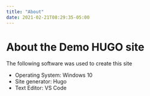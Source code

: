 ```yaml
---
title: "About"
date: 2021-02-21T08:29:35-05:00
---
```

# About the Demo HUGO site

The following software was used to create this site

- Operating System: Windows 10
- Site generator: Hugo
- Text Editor: VS Code